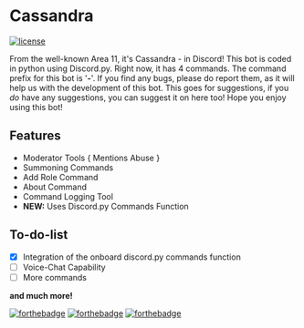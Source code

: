 # Cassandra
[![license](https://img.shields.io/github/license/mashape/apistatus.svg?style=flat-square)]()

From the well-known Area 11, it's Cassandra - in Discord! This bot is coded in python using Discord.py. Right now, it has 4 commands.
The command prefix for this bot is '**-**'. If you find any bugs, please do report them, as it will help us with the development of this bot. This goes for suggestions, if you *do* have any suggestions, you can suggest it on here too! Hope you enjoy using this bot!

## Features
+ Moderator Tools
{ Mentions Abuse }
+ Summoning Commands
+ Add Role Command
+ About Command
+ Command Logging Tool
+ **NEW:** Uses Discord.py Commands Function

## To-do-list
- [x] Integration of the onboard discord.py commands function
- [ ] Voice-Chat Capability
- [ ] More commands

**and much more!**

[![forthebadge](http://forthebadge.com/images/badges/built-by-developers.svg)](http://forthebadge.com)
[![forthebadge](http://forthebadge.com/images/badges/made-with-python.svg)](http://forthebadge.com)
[![forthebadge](http://forthebadge.com/images/badges/built-with-love.svg)](http://forthebadge.com)

